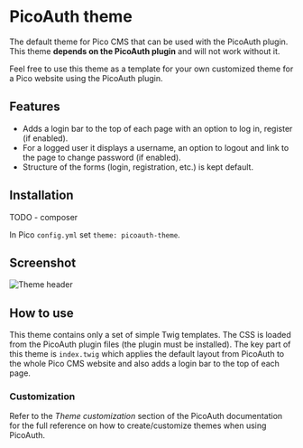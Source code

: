 # PicoAuth theme

The default theme for Pico CMS that can be used with the PicoAuth plugin. This theme **depends on the PicoAuth plugin** and will not work without it.

Feel free to use this theme as a template for your own customized theme for a Pico website using the PicoAuth plugin.

## Features

* Adds a login bar to the top of each page with an option to log in, register (if enabled).
* For a logged user it displays a username, an option to logout and link to the page to change password (if enabled).
* Structure of the forms (login, registration, etc.) is kept default.

## Installation

TODO - composer

In Pico `config.yml` set `theme: picoauth-theme`.

## Screenshot
![Theme header](https://i.imgur.com/6Fqb5Y8.png)

## How to use

This theme contains only a set of simple Twig templates. The CSS is loaded from the PicoAuth plugin files (the plugin must be installed).
The key part of this theme is `index.twig` which applies the default layout from PicoAuth to the whole Pico CMS website and also adds a login bar to the top of each page.

### Customization

Refer to the *Theme customization* section of the PicoAuth documentation for the full reference on how to create/customize themes when using PicoAuth.
